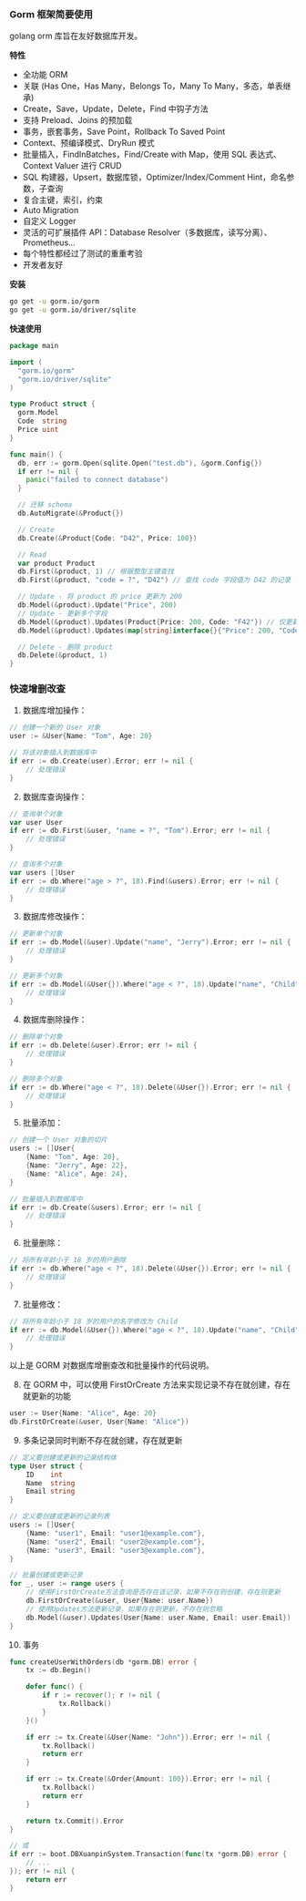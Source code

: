 
### Gorm 框架简要使用
golang orm 库旨在友好数据库开发。

**特性**  
- 全功能 ORM
- 关联 (Has One，Has Many，Belongs To，Many To Many，多态，单表继承)
- Create，Save，Update，Delete，Find 中钩子方法
- 支持 Preload、Joins 的预加载
- 事务，嵌套事务，Save Point，Rollback To Saved Point
- Context、预编译模式、DryRun 模式
- 批量插入，FindInBatches，Find/Create with Map，使用 SQL 表达式、Context Valuer 进行 CRUD
- SQL 构建器，Upsert，数据库锁，Optimizer/Index/Comment Hint，命名参数，子查询
- 复合主键，索引，约束
- Auto Migration
- 自定义 Logger
- 灵活的可扩展插件 API：Database Resolver（多数据库，读写分离）、Prometheus…
- 每个特性都经过了测试的重重考验
- 开发者友好

**安装**  
```bash
go get -u gorm.io/gorm
go get -u gorm.io/driver/sqlite
```

**快速使用**  
```go
package main

import (
  "gorm.io/gorm"
  "gorm.io/driver/sqlite"
)

type Product struct {
  gorm.Model
  Code  string
  Price uint
}

func main() {
  db, err := gorm.Open(sqlite.Open("test.db"), &gorm.Config{})
  if err != nil {
    panic("failed to connect database")
  }

  // 迁移 schema
  db.AutoMigrate(&Product{})

  // Create
  db.Create(&Product{Code: "D42", Price: 100})

  // Read
  var product Product
  db.First(&product, 1) // 根据整型主键查找
  db.First(&product, "code = ?", "D42") // 查找 code 字段值为 D42 的记录

  // Update - 将 product 的 price 更新为 200
  db.Model(&product).Update("Price", 200)
  // Update - 更新多个字段
  db.Model(&product).Updates(Product{Price: 200, Code: "F42"}) // 仅更新非零值字段
  db.Model(&product).Updates(map[string]interface{}{"Price": 200, "Code": "F42"})

  // Delete - 删除 product
  db.Delete(&product, 1)
}
```

### 快速增删改查
1. 数据库增加操作：

```go
// 创建一个新的 User 对象
user := &User{Name: "Tom", Age: 20}

// 将该对象插入到数据库中
if err := db.Create(user).Error; err != nil {
    // 处理错误
}
```

2. 数据库查询操作：

```go
// 查询单个对象
var user User
if err := db.First(&user, "name = ?", "Tom").Error; err != nil {
    // 处理错误
}

// 查询多个对象
var users []User
if err := db.Where("age > ?", 18).Find(&users).Error; err != nil {
    // 处理错误
}
```

3. 数据库修改操作：

```go
// 更新单个对象
if err := db.Model(&user).Update("name", "Jerry").Error; err != nil {
    // 处理错误
}

// 更新多个对象
if err := db.Model(&User{}).Where("age < ?", 18).Update("name", "Child").Error; err != nil {
    // 处理错误
}
```

4. 数据库删除操作：

```go
// 删除单个对象
if err := db.Delete(&user).Error; err != nil {
    // 处理错误
}

// 删除多个对象
if err := db.Where("age < ?", 18).Delete(&User{}).Error; err != nil {
    // 处理错误
}
```

5. 批量添加：

```go
// 创建一个 User 对象的切片
users := []User{
    {Name: "Tom", Age: 20},
    {Name: "Jerry", Age: 22},
    {Name: "Alice", Age: 24},
}

// 批量插入到数据库中
if err := db.Create(&users).Error; err != nil {
    // 处理错误
}
```

6. 批量删除：

```go
// 将所有年龄小于 18 岁的用户删除
if err := db.Where("age < ?", 18).Delete(&User{}).Error; err != nil {
    // 处理错误
}
```

7. 批量修改：

```go
// 将所有年龄小于 18 岁的用户的名字修改为 Child
if err := db.Model(&User{}).Where("age < ?", 18).Update("name", "Child").Error; err != nil {
    // 处理错误
}
```

以上是 GORM 对数据库增删查改和批量操作的代码说明。

8. 在 GORM 中，可以使用 FirstOrCreate 方法来实现记录不存在就创建，存在就更新的功能

```go
user := User{Name: "Alice", Age: 20}
db.FirstOrCreate(&user, User{Name: "Alice"})
```

9. 多条记录同时判断不存在就创建，存在就更新
```go
// 定义要创建或更新的记录结构体
type User struct {
    ID    int
    Name  string
    Email string
}

// 定义要创建或更新的记录列表
users := []User{
    {Name: "user1", Email: "user1@example.com"},
    {Name: "user2", Email: "user2@example.com"},
    {Name: "user3", Email: "user3@example.com"},
}

// 批量创建或更新记录
for _, user := range users {
    // 使用FirstOrCreate方法查询是否存在该记录，如果不存在则创建，存在则更新
    db.FirstOrCreate(&user, User{Name: user.Name})
    // 使用Updates方法更新记录，如果存在则更新，不存在则忽略
    db.Model(&user).Updates(User{Name: user.Name, Email: user.Email})
}
```

10. 事务
```go
func createUserWithOrders(db *gorm.DB) error {
	tx := db.Begin()

	defer func() {
		if r := recover(); r != nil {
			tx.Rollback()
		}
	}()

	if err := tx.Create(&User{Name: "John"}).Error; err != nil {
		tx.Rollback()
		return err
	}

	if err := tx.Create(&Order{Amount: 100}).Error; err != nil {
		tx.Rollback()
		return err
	}

	return tx.Commit().Error
}

// 或
if err := boot.DBXuanpinSystem.Transaction(func(tx *gorm.DB) error {
    // ...
}); err != nil {
	return err
}
```

